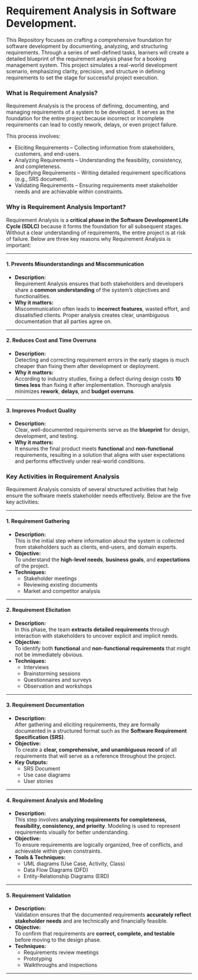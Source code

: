 # Requirement Analysis in Software Development. 
This Repository focuses on crafting a comprehensive foundation for software development by documenting, analyzing, and structuring requirements. Through a series of well-defined tasks, learners will create a detailed blueprint of the requirement analysis phase for a booking management system. This project simulates a real-world development scenario, emphasizing clarity, precision, and structure in defining requirements to set the stage for successful project execution.

### What is Requirement Analysis?
Requirement Analysis is the process of defining, documenting, and managing requirements of a system to be developed. It serves as the foundation for the entire project because incorrect or incomplete requirements can lead to costly rework, delays, or even project failure.

This process involves:
- Eliciting Requirements – Collecting information from stakeholders, customers, and end-users.
- Analyzing Requirements – Understanding the feasibility, consistency, and completeness.
- Specifying Requirements – Writing detailed requirement specifications (e.g., SRS document).
- Validating Requirements – Ensuring requirements meet stakeholder needs and are achievable within constraints.

### **Why is Requirement Analysis Important?**

Requirement Analysis is a **critical phase in the Software Development Life Cycle (SDLC)** because it forms the foundation for all subsequent stages. Without a clear understanding of requirements, the entire project is at risk of failure. Below are three key reasons why Requirement Analysis is important:

---

#### **1. Prevents Misunderstandings and Miscommunication**
- **Description:**  
  Requirement Analysis ensures that both stakeholders and developers share a **common understanding** of the system’s objectives and functionalities.  
- **Why it matters:**  
  Miscommunication often leads to **incorrect features**, wasted effort, and dissatisfied clients. Proper analysis creates clear, unambiguous documentation that all parties agree on.

---

#### **2. Reduces Cost and Time Overruns**
- **Description:**  
  Detecting and correcting requirement errors in the early stages is much cheaper than fixing them after development or deployment.  
- **Why it matters:**  
  According to industry studies, fixing a defect during design costs **10 times less** than fixing it after implementation. Thorough analysis minimizes **rework**, **delays**, and **budget overruns**.

---

#### **3. Improves Product Quality**
- **Description:**  
  Clear, well-documented requirements serve as the **blueprint** for design, development, and testing.  
- **Why it matters:**  
  It ensures the final product meets **functional** and **non-functional** requirements, resulting in a solution that aligns with user expectations and performs effectively under real-world conditions.

### **Key Activities in Requirement Analysis**

Requirement Analysis consists of several structured activities that help ensure the software meets stakeholder needs effectively. Below are the five key activities:

---

#### **1. Requirement Gathering**
- **Description:**  
  This is the initial step where information about the system is collected from stakeholders such as clients, end-users, and domain experts.  
- **Objective:**  
  To understand the **high-level needs**, **business goals**, and **expectations** of the project.  
- **Techniques:**  
  - Stakeholder meetings  
  - Reviewing existing documents  
  - Market and competitor analysis  

---

#### **2. Requirement Elicitation**
- **Description:**  
  In this phase, the team **extracts detailed requirements** through interaction with stakeholders to uncover explicit and implicit needs.  
- **Objective:**  
  To identify both **functional** and **non-functional requirements** that might not be immediately obvious.  
- **Techniques:**  
  - Interviews  
  - Brainstorming sessions  
  - Questionnaires and surveys  
  - Observation and workshops  

---

#### **3. Requirement Documentation**
- **Description:**  
  After gathering and eliciting requirements, they are formally documented in a structured format such as the **Software Requirement Specification (SRS)**.  
- **Objective:**  
  To create a **clear, comprehensive, and unambiguous record** of all requirements that will serve as a reference throughout the project.  
- **Key Outputs:**  
  - SRS Document  
  - Use case diagrams  
  - User stories  

---

#### **4. Requirement Analysis and Modeling**
- **Description:**  
  This step involves **analyzing requirements for completeness, feasibility, consistency, and priority**. Modeling is used to represent requirements visually for better understanding.  
- **Objective:**  
  To ensure requirements are logically organized, free of conflicts, and achievable within given constraints.  
- **Tools & Techniques:**  
  - UML diagrams (Use Case, Activity, Class)  
  - Data Flow Diagrams (DFD)  
  - Entity-Relationship Diagrams (ERD)  

---

#### **5. Requirement Validation**
- **Description:**  
  Validation ensures that the documented requirements **accurately reflect stakeholder needs** and are technically and financially feasible.  
- **Objective:**  
  To confirm that requirements are **correct, complete, and testable** before moving to the design phase.  
- **Techniques:**  
  - Requirements review meetings  
  - Prototyping  
  - Walkthroughs and inspections  

---

